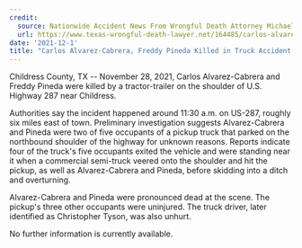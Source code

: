 ```yaml
---
credit:
  source: Nationwide Accident News From Wrongful Death Attorney Michael Grossman
  url: https://www.texas-wrongful-death-lawyer.net/164485/carlos-alvarez-cabrera-freddy-pineda-accident-us-287-childress-co-tx.htm
date: '2021-12-1'
title: "Carlos Alvarez-Cabrera, Freddy Pineda Killed in Truck Accident on US-287 in Childress County, TX"
---
```


Childress County, TX -- November 28, 2021, Carlos Alvarez-Cabrera and Freddy Pineda were killed by a tractor-trailer on the shoulder of U.S. Highway 287 near Childress.

Authorities say the incident happened around 11:30 a.m. on US-287, roughly six miles east of town. Preliminary investigation suggests Alvarez-Cabrera and Pineda were two of five occupants of a pickup truck that parked on the northbound shoulder of the highway for unknown reasons. Reports indicate four of the truck's five occupants exited the vehicle and were standing near it when a commercial semi-truck veered onto the shoulder and hit the pickup, as well as Alvarez-Cabrera and Pineda, before skidding into a ditch and overturning.

Alvarez-Cabrera and Pineda were pronounced dead at the scene. The pickup's three other occupants were uninjured. The truck driver, later identified as Christopher Tyson, was also unhurt.

No further information is currently available.
